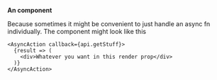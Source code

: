 
**An <AsyncAction /> component**

Because sometimes it might be convenient to just handle an async fn individually.
The component might look like this

```
<AsyncAction callback={api.getStuff}>
  {result => (
    <div>Whatever you want in this render prop</div>
  )}
</AsyncAction>
```
